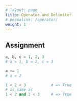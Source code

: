 ```yaml
---
# layout: page
title: Operator and Delimiter
# permalink: /operator/
weight: 1
---
```

## Assignment
``` python
a, b, c = 1, 2, 3
# a = 1, b = 2, c = 3

a += 1
# a = 2
```

``` python
1 < 2 < 3           # => True
# is same as
1 < 2 and 2 < 3     # => True
```
